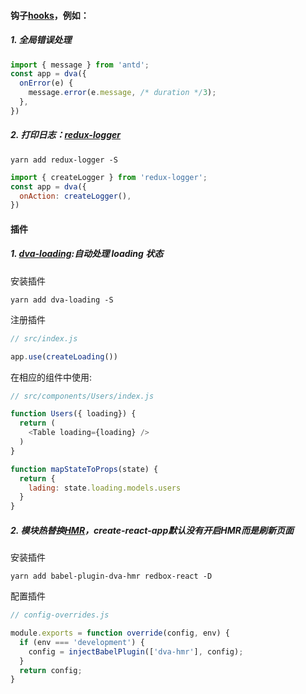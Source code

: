 #### 钩子[hooks](https://dvajs.com/api/#app-use-hooks)，例如：
##### 1. 全局错误处理
```javascript
import { message } from 'antd';
const app = dva({
  onError(e) {
    message.error(e.message, /* duration */3);
  },
})
```
##### 2. 打印日志：[redux-logger](https://github.com/evgenyrodionov/redux-logger)
```
yarn add redux-logger -S
```
```javascript
import { createLogger } from 'redux-logger';
const app = dva({
  onAction: createLogger(),
})

```

#### 插件
##### 1. [dva-loading](https://github.com/dvajs/dva/tree/master/packages/dva-loading):自动处理 loading 状态

安装插件
```
yarn add dva-loading -S
```

注册插件
```javascript
// src/index.js

app.use(createLoading())
```

在相应的组件中使用:
```javascript
// src/components/Users/index.js

function Users({ loading}) {
  return (
    <Table loading={loading} />
  )
}

function mapStateToProps(state) {
  return {
    lading: state.loading.models.users
  }
}
```

##### 2. 模块热替换[HMR](https://github.com/dvajs/babel-plugin-dva-hmr)，create-react-app默认没有开启HMR而是刷新页面

安装插件
```
yarn add babel-plugin-dva-hmr redbox-react -D
```

配置插件
```javascript
// config-overrides.js

module.exports = function override(config, env) {
  if (env === 'development') {
    config = injectBabelPlugin(['dva-hmr'], config);
  } 
  return config;
}
```